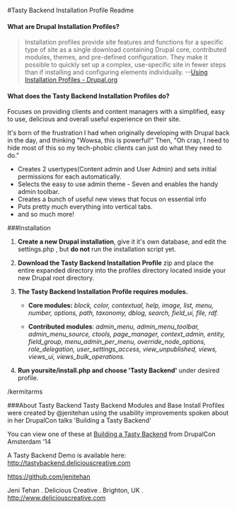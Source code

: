 #Tasty Backend Installation Profile Readme

#### What are Drupal Installation Profiles?
>Installation profiles provide site features and functions for a specific type of site as a single download containing Drupal core, contributed modules, themes, and pre-defined configuration. They make it possible to quickly set up a complex, use-specific site in fewer steps than if installing and configuring elements individually. 
--[Using Installation Profiles - Drupal.org](https://www.drupal.org/node/306267)

#### What does the Tasty Backend Installation Profiles do?
Focuses on providing clients and content managers with a simplified, easy to use, delicious and overall useful experience on their site. 

It's born of the frustration I had when originally developing with Drupal back in the day, and thinking "Wowsa, this is powerful!" Then, "Oh crap, I need to hide most of this so my tech-phobic clients can just do what they need to do."

* Creates 2 usertypes(Content admin and User Admin) and sets initial permissions for each automatically.
* Selects the easy to use admin theme - Seven and enables the handy admin toolbar.
* Creates a bunch of useful new views that focus on essential info
* Puts pretty much everything into vertical tabs. 
* and so much more! 

###Installation

1. **Create a new Drupal installation**, give it it's own database, and edit the settings.php , but **do not** run the installation script yet.

1. **Download the Tasty Backend Installation Profile** zip and place the entire expanded directory into the profiles directory located inside your new Drupal root directory.

1. **The Tasty Backend Installation Profile requires modules.**

    * **Core modules:** *block, color, contextual, help, image, list, menu, number, options, path, taxonomy, dblog, search, field_ui, file, rdf.*

    * **Contributed modules**: *admin_menu, admin_menu_toolbar, admin_menu_source, ctools, page_manager, context_admin, entity, field_group, menu_admin_per_menu, override_node_options, role_delegation, user_settings_access, view_unpublished, views, views_ui, views_bulk_operations.*

1. **Run yoursite/install.php and choose 'Tasty Backend'** under desired profile.

/kermitarms

###About Tasty Backend
Tasty Backend Modules and Base Install Profiles were created by @jenitehan using the usability improvements spoken about in her DrupalCon talks 'Building a Tasty Backend'

You can view one of these at [Building a Tasty Backend](https://amsterdam2014.drupal.org/session/building-tasty-backend.html) from DrupalCon Amsterdam '14

A Tasty Backend Demo is available here: http://tastybackend.deliciouscreative.com

https://github.com/jenitehan

Jeni Tehan . Delicious Creative . Brighton, UK .
http://www.deliciouscreative.com
